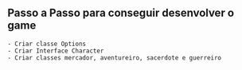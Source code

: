 ## Passo a Passo para conseguir desenvolver o game

    - Criar classe Options
    - Criar Interface Character
    - Criar classes mercador, aventureiro, sacerdote e guerreiro